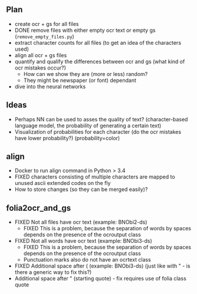 
## Plan

* create ocr + gs for all files
* DONE remove files with either empty ocr text or empty gs (`remove_empty_files.py`)
* extract character counts for all files (to get an idea of the characters used)
* align all ocr + gs files
* quantify and qualify the differences between ocr and gs (what kind of ocr mistakes occur?)
  * How can we show they are (more or less) random?
  * They might be newspaper (or font) dependant
* dive into the neural networks

## Ideas

* Perhaps NN can be used to asses the quality of text? (character-based language model, the probability of generating a certain text)
* Visualization of probabilities for each character (do the ocr mistakes have lower
  probability?) (probability=color)

## align

* Docker to run align command in Python > 3.4
* FIXED characters consisting of multiple characters are mapped to unused ascii extended
codes on the fly
* How to store changes (so they can be merged easily)?

## folia2ocr_and_gs

* FIXED Not all files have ocr text (example: BNObi2-ds)
  * FIXED This is a problem, because the separation of words by spaces depends on the presence of the ocroutput class
* FIXED Not all words have ocr text (example: BNObi3-ds)
  * FIXED This is a problem, because the separation of words by spaces depends on the presence of the ocroutput class
  * Punctuation marks also do not have an ocrtext class
* FIXED Additional space after ( (example: BNObi3-ds) (just like with " - is there a generic way to fix this?)
* Additional space after " (starting quote) - fix requires use of folia class quote
